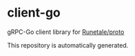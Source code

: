 # client-go
gRPC-Go client library for [Runetale/proto](https://github.com/runetale/proto)

This repository is automatically generated.
